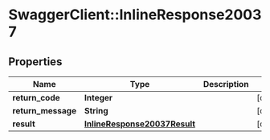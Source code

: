 # SwaggerClient::InlineResponse20037

## Properties
Name | Type | Description | Notes
------------ | ------------- | ------------- | -------------
**return_code** | **Integer** |  | [optional] 
**return_message** | **String** |  | [optional] 
**result** | [**InlineResponse20037Result**](InlineResponse20037Result.md) |  | [optional] 


